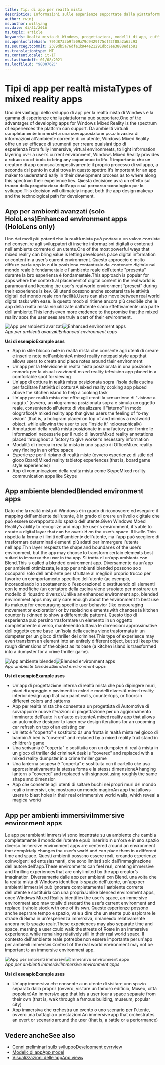 ```yaml
---
title: Tipi di app per realtà mista
description: Informazioni sulle esperienze supportate dalla piattaforma di realtà mista, da ambienti immersivi a una chiara sovrapposizione di informazioni sull'ambiente di un utente.
author: rwinj
ms.author: willyang
ms.date: 03/21/2018
ms.topic: article
keywords: Realtà mista di Windows, progettazione, modelli di app, cuffie per realtà mista, cuffie di realtà mista di Windows, cuffia virtuale reale, HoloLens
ms.openlocfilehash: 795d8733b9f509a79d9429f75dff2f88a2a63c93
ms.sourcegitcommit: 2329db5a76dfe1b844e21291dbc8ee3888ed1b81
ms.translationtype: MT
ms.contentlocale: it-IT
ms.lasthandoff: 01/08/2021
ms.locfileid: "98007621"
---
```

# <a name="types-of-mixed-reality-apps"></a><span data-ttu-id="02f80-104">Tipi di app per realtà mista</span><span class="sxs-lookup"><span data-stu-id="02f80-104">Types of mixed reality apps</span></span>

<span data-ttu-id="02f80-105">Uno dei vantaggi dello sviluppo di app per la realtà mista di Windows è la gamma di esperienze che la piattaforma può supportare.</span><span class="sxs-lookup"><span data-stu-id="02f80-105">One of the advantages of developing apps for Windows Mixed Reality is the spectrum of experiences the platform can support.</span></span> <span data-ttu-id="02f80-106">Da ambienti virtuali completamente immersivi a una sovrapposizione poco invasiva di informazioni all'ambiente corrente di un utente, Windows Mixed Reality offre un set efficace di strumenti per creare qualsiasi tipo di esperienza.</span><span class="sxs-lookup"><span data-stu-id="02f80-106">From fully immersive, virtual environments, to light information layering over a user’s current environment, Windows Mixed Reality provides a robust set of tools to bring any experience to life.</span></span> <span data-ttu-id="02f80-107">È importante che un creatore di app conosca tempestivamente il proprio processo di sviluppo, a seconda del punto in cui si trova in questo spettro.</span><span class="sxs-lookup"><span data-stu-id="02f80-107">It's important for an app maker to understand early in their development process as to where along this spectrum their experience lies.</span></span> <span data-ttu-id="02f80-108">Questa decisione avrà un effetto sul trucco della progettazione dell'app e sul percorso tecnologico per lo sviluppo.</span><span class="sxs-lookup"><span data-stu-id="02f80-108">This decision will ultimately impact both the app design makeup and the technological path for development.</span></span>

## <a name="enhanced-environment-apps-hololens-only"></a><span data-ttu-id="02f80-109">App per ambienti avanzati (solo HoloLens)</span><span class="sxs-lookup"><span data-stu-id="02f80-109">Enhanced environment apps (HoloLens only)</span></span>

<span data-ttu-id="02f80-110">Uno dei modi più potenti che la realtà mista può portare a un valore consiste nel consentire agli sviluppatori di inserire informazioni digitali o contenuti nell'ambiente corrente di un utente.</span><span class="sxs-lookup"><span data-stu-id="02f80-110">One of the most powerful ways that mixed reality can bring value is letting developers place digital information or content in a user’s current environment.</span></span> <span data-ttu-id="02f80-111">Questo approccio è molto diffuso per le app in cui la posizione contestuale del contenuto digitale nel mondo reale è fondamentale e l'ambiente reale dell'utente "presenta" durante la loro esperienza è fondamentale.</span><span class="sxs-lookup"><span data-stu-id="02f80-111">This approach is popular for apps where the contextual placement of digital content in the real world is paramount and keeping the user’s real world environment “present” during their experience is key.</span></span> <span data-ttu-id="02f80-112">Gli utenti possono anche spostarsi tra le attività digitali del mondo reale con facilità.</span><span class="sxs-lookup"><span data-stu-id="02f80-112">Users can also move between real world digital tasks with ease.</span></span> <span data-ttu-id="02f80-113">In questo modo si ritiene ancora più credibile che le app della realtà mista visualizzate dall'utente siano effettivamente una parte dell'ambiente.</span><span class="sxs-lookup"><span data-stu-id="02f80-113">This lends even more credence to the promise that the mixed reality apps the user sees are truly a part of their environment.</span></span>

<span data-ttu-id="02f80-114">![App per ambienti avanzati](images/enhancedenvironmentapps-640px.jpg)</span><span class="sxs-lookup"><span data-stu-id="02f80-114">![Enhanced environment apps](images/enhancedenvironmentapps-640px.jpg)</span></span><br>
<span data-ttu-id="02f80-115">*App per ambienti avanzati*</span><span class="sxs-lookup"><span data-stu-id="02f80-115">*Enhanced environment apps*</span></span>

<span data-ttu-id="02f80-116">**Usi di esempio**</span><span class="sxs-lookup"><span data-stu-id="02f80-116">**Example uses**</span></span>
* <span data-ttu-id="02f80-117">App in stile blocco note in realtà mista che consente agli utenti di creare e inserire note nell'ambiente</span><span class="sxs-lookup"><span data-stu-id="02f80-117">A mixed reality notepad style app that allows users to create and place notes around their environment</span></span>
* <span data-ttu-id="02f80-118">Un'app per la televisione in realtà mista posizionata in una posizione comoda per la visualizzazione</span><span class="sxs-lookup"><span data-stu-id="02f80-118">A mixed reality television app placed in a comfortable spot for viewing</span></span>
* <span data-ttu-id="02f80-119">Un'app di cottura in realtà mista posizionata sopra l'isola della cucina per facilitare l'attività di cottura</span><span class="sxs-lookup"><span data-stu-id="02f80-119">A mixed reality cooking app placed above the kitchen island to help a cooking task</span></span>
* <span data-ttu-id="02f80-120">Un'app per realtà mista che offre agli utenti la sensazione di "visione a raggi x" (ovvero, un ologramma posizionata sopra e simula un oggetto reale, consentendo all'utente di visualizzare il "interno" in modo olografico)</span><span class="sxs-lookup"><span data-stu-id="02f80-120">A mixed reality app that gives users the feeling of “x-ray vision” (that is, a hologram placed on top of and mimics a real world object, while allowing the user to see “inside it” holographically)</span></span>
* <span data-ttu-id="02f80-121">Annotazioni della realtà mista posizionate in una factory per fornire le informazioni necessarie per il ruolo di lavoro</span><span class="sxs-lookup"><span data-stu-id="02f80-121">Mixed reality annotations placed throughout a factory to give worker’s necessary information</span></span>
* <span data-ttu-id="02f80-122">Modalità di ricerca in realtà mista in uno spazio di Office</span><span class="sxs-lookup"><span data-stu-id="02f80-122">Mixed reality way finding in an office space</span></span>
* <span data-ttu-id="02f80-123">Esperienze per il ripiano di realtà miste (ovvero esperienze di stile del gioco Board)</span><span class="sxs-lookup"><span data-stu-id="02f80-123">Mixed reality tabletop experiences (that is, board game style experiences)</span></span>
* <span data-ttu-id="02f80-124">App di comunicazione della realtà mista come Skype</span><span class="sxs-lookup"><span data-stu-id="02f80-124">Mixed reality communication apps like Skype</span></span>

## <a name="blended-environment-apps"></a><span data-ttu-id="02f80-125">App ambiente blended</span><span class="sxs-lookup"><span data-stu-id="02f80-125">Blended environment apps</span></span>

<span data-ttu-id="02f80-126">Dato che la realtà mista di Windows è in grado di riconoscere ed eseguire il mapping dell'ambiente dell'utente, è in grado di creare un livello digitale che può essere sovrapposto allo spazio dell'utente.</span><span class="sxs-lookup"><span data-stu-id="02f80-126">Given Windows Mixed Reality’s ability to recognize and map the user's environment, it's able to create a digital layer that can be overlaid on the user’s space.</span></span> <span data-ttu-id="02f80-127">Il livello Thin rispetta la forma e i limiti dell'ambiente dell'utente, ma l'app può scegliere di trasformare determinati elementi più adatti per immergere l'utente nell'app.</span><span class="sxs-lookup"><span data-stu-id="02f80-127">Thin layer respects the shape and boundaries of the user’s environment, but the app may choose to transform certain elements best suited to immerse the user in the app.</span></span> <span data-ttu-id="02f80-128">Si tratta di un'app ambiente con Blend.</span><span class="sxs-lookup"><span data-stu-id="02f80-128">This is called a blended environment app.</span></span> <span data-ttu-id="02f80-129">Diversamente da un'app per ambienti ottimizzata, le app per ambienti blended possono solo occuparsi solo dell'ambiente per sfruttare al meglio il proprio trucco per favorire un comportamento specifico dell'utente (ad esempio, incoraggiando lo spostamento o l'esplorazione) o sostituendo gli elementi con le modifiche (un contatore della cucina viene scuoiato per mostrare un modello di riquadro diverso).</span><span class="sxs-lookup"><span data-stu-id="02f80-129">Unlike an enhanced environment app, blended environment apps may only care enough about the environment to best use its makeup for encouraging specific user behavior (like encouraging movement or exploration) or by replacing elements with changes (a kitchen counter is skinned to show a different tile pattern).</span></span> <span data-ttu-id="02f80-130">Questo tipo di esperienza può persino trasformare un elemento in un oggetto completamente diverso, mantenendo tuttavia le dimensioni approssimative dell'oggetto come base (un'isola della cucina viene trasformata in un dumpster per un gioco di thriller del crimine).</span><span class="sxs-lookup"><span data-stu-id="02f80-130">This type of experience may even transform an element into an entirely different object, but still keep the rough dimensions of the object as its base (a kitchen island is transformed into a dumpster for a crime thriller game).</span></span>

<span data-ttu-id="02f80-131">![App ambiente blended](images/blendedenvironmentapps-640px.jpg)</span><span class="sxs-lookup"><span data-stu-id="02f80-131">![Blended environment apps](images/blendedenvironmentapps-640px.jpg)</span></span><br>
<span data-ttu-id="02f80-132">*App ambiente blended*</span><span class="sxs-lookup"><span data-stu-id="02f80-132">*Blended environment apps*</span></span>

<span data-ttu-id="02f80-133">**Usi di esempio**</span><span class="sxs-lookup"><span data-stu-id="02f80-133">**Example uses**</span></span>
* <span data-ttu-id="02f80-134">Un'app di progettazione interna di realtà mista che può dipingere muri, piani di appoggio o pavimenti in colori e modelli diversi</span><span class="sxs-lookup"><span data-stu-id="02f80-134">A mixed reality interior design app that can paint walls, countertops, or floors in different colors and patterns</span></span>
* <span data-ttu-id="02f80-135">App per realtà mista che consente a un progettista di Automotive di sovrapporre nuove iterazioni di progettazione per un aggiornamento imminente dell'auto in un'auto esistente</span><span class="sxs-lookup"><span data-stu-id="02f80-135">A mixed reality app that allows an automotive designer to layer new design iterations for an upcoming car refresh on top of an existing car</span></span>
* <span data-ttu-id="02f80-136">Un letto è "coperto" e sostituito da una frutta in realtà mista nel gioco di bambini</span><span class="sxs-lookup"><span data-stu-id="02f80-136">A bed is “covered” and replaced by a mixed reality fruit stand in children’s game</span></span>
* <span data-ttu-id="02f80-137">Una scrivania è "coperta" e sostituita con un dumpster di realtà mista in un gioco di thriller del crimine</span><span class="sxs-lookup"><span data-stu-id="02f80-137">A desk is “covered” and replaced with a mixed reality dumpster in a crime thriller game</span></span>
* <span data-ttu-id="02f80-138">Una lanterna sospesa è "coperta" e sostituita con il cartello che usa approssimativamente la stessa forma e la stessa dimensione</span><span class="sxs-lookup"><span data-stu-id="02f80-138">A hanging lantern is “covered” and replaced with signpost using roughly the same shape and dimension</span></span>
* <span data-ttu-id="02f80-139">App che consente agli utenti di saltare buchi nei propri muri del mondo reali o immersivi, che mostrano un mondo magico</span><span class="sxs-lookup"><span data-stu-id="02f80-139">An app that allows users to blast holes in their real or immersive world walls, which reveal a magical world</span></span>

## <a name="immersive-environment-apps"></a><span data-ttu-id="02f80-140">App per ambienti immersivi</span><span class="sxs-lookup"><span data-stu-id="02f80-140">Immersive environment apps</span></span>

<span data-ttu-id="02f80-141">Le app per ambienti immersivi sono incentrate su un ambiente che cambia completamente il mondo dell'utente e può inserirlo in un'ora e in uno spazio diverso.</span><span class="sxs-lookup"><span data-stu-id="02f80-141">Immersive environment apps are centered around an environment that completely changes the user’s world and can place them in a different time and space.</span></span> <span data-ttu-id="02f80-142">Questi ambienti possono essere reali, creando esperienze coinvolgenti ed entusiasmanti, che sono limitati solo dall'immaginazione dell'autore dell'app.</span><span class="sxs-lookup"><span data-stu-id="02f80-142">These environments can feel real, creating immersive and thrilling experiences that are only limited by the app creator’s imagination.</span></span> <span data-ttu-id="02f80-143">Diversamente dalle app per ambienti con Blend, una volta che la realtà mista di Windows identifica lo spazio dell'utente, un'app per ambienti immersivi può ignorare completamente l'ambiente corrente dell'utente e sostituirla con una propria.</span><span class="sxs-lookup"><span data-stu-id="02f80-143">Unlike blended environment apps, once Windows Mixed Reality identifies the user’s space, an immersive environment app may totally disregard the user’s current environment and replace it whole stock with one of its own.</span></span> <span data-ttu-id="02f80-144">Queste esperienze possono anche separare tempo e spazio, vale a dire che un utente può esplorare le strade di Roma in un'esperienza immersiva, rimanendo relativamente ancora nello spazio reale.</span><span class="sxs-lookup"><span data-stu-id="02f80-144">These experiences may also separate time and space, meaning a user could walk the streets of Rome in an immersive experience, while remaining relatively still in their real world space.</span></span> <span data-ttu-id="02f80-145">Il contesto dell'ambiente reale potrebbe non essere importante per un'app per ambienti immersivi.</span><span class="sxs-lookup"><span data-stu-id="02f80-145">Context of the real world environment may not be important to an immersive environment app.</span></span>

<span data-ttu-id="02f80-146">![App per ambienti immersivi](images/windows-mixed-reality-640px.jpg)</span><span class="sxs-lookup"><span data-stu-id="02f80-146">![Immersive environment apps](images/windows-mixed-reality-640px.jpg)</span></span><br>
<span data-ttu-id="02f80-147">*App per ambienti immersivi*</span><span class="sxs-lookup"><span data-stu-id="02f80-147">*Immersive environment apps*</span></span>

<span data-ttu-id="02f80-148">**Usi di esempio**</span><span class="sxs-lookup"><span data-stu-id="02f80-148">**Example uses**</span></span>
* <span data-ttu-id="02f80-149">Un'app immersiva che consente a un utente di visitare uno spazio separato dalla propria (ovvero, visitare un famoso edificio, Museo, città popolare)</span><span class="sxs-lookup"><span data-stu-id="02f80-149">An immersive app that lets a user tour a space separate from their own (that is, walk through a famous building, museum, popular city)</span></span>
* <span data-ttu-id="02f80-150">App immersiva che orchestra un evento o uno scenario per l'utente, ovvero una battaglia o prestazioni.</span><span class="sxs-lookup"><span data-stu-id="02f80-150">An immersive app that orchestrates an event or scenario around the user (that is, a battle or a performance)</span></span>

## <a name="see-also"></a><span data-ttu-id="02f80-151">Vedere anche</span><span class="sxs-lookup"><span data-stu-id="02f80-151">See also</span></span>

* [<span data-ttu-id="02f80-152">Cenni preliminari sullo sviluppo</span><span class="sxs-lookup"><span data-stu-id="02f80-152">Development overview</span></span>](../develop/development.md)
* [<span data-ttu-id="02f80-153">Modello di app</span><span class="sxs-lookup"><span data-stu-id="02f80-153">App model</span></span>](app-model.md)
* [<span data-ttu-id="02f80-154">Visualizzazioni delle app</span><span class="sxs-lookup"><span data-stu-id="02f80-154">App views</span></span>](app-views.md)
